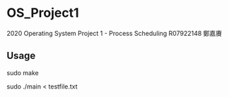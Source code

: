 # OS_Project1
2020 Operating System Project 1 - Process Scheduling R07922148 鄭嘉賡
## Usage
sudo make

sudo ./main < testfile.txt
